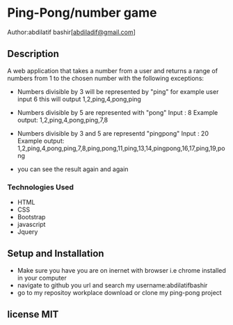 
# Ping-Pong/number game 
Author:abdilatif bashir[abdiladif@gmail.com]
## Description
A web application that takes a number from a user and returns a range of numbers from 1 to the chosen number with the following exceptions:
+ Numbers divisible by 3 will be represented by "ping"
   for example user input 6
  	this will output 1,2,ping,4,pong,ping

+ Numbers divisible by 5 are represented with "pong"
   Input : 8
  Example output: 1,2,ping,4,pong,ping,7,8

+ Numbers divisible by 3 and 5 are representd "pingpong"
  Input : 20
  Example output: 1,2,ping,4,pong,ping,7,8,ping,pong,11,ping,13,14,pingpong,16,17,ping,19,pong

+ you can see the result again and again

### Technologies Used
* HTML
* CSS
* Bootstrap
* javascript
* Jquery

## Setup and Installation
+ Make sure you have you are on inernet with browser i.e chrome installed in your computer
+ navigate to github you url and search my username:abdilatifbashir
+ go to my repositoy workplace download or clone my ping-pong project
## license MIT

